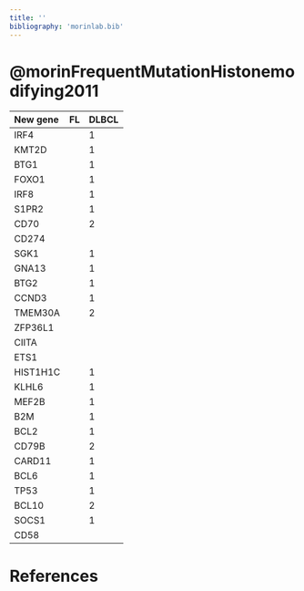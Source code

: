```yaml
---
title: ''
bibliography: 'morinlab.bib'
---
```


# @morinFrequentMutationHistonemodifying2011
|New gene|FL|DLBCL|
|:-|:-|:-|
|IRF4||1 |1 |
|KMT2D||1 |1 |
|BTG1||1 |1 |
|FOXO1||1 |1 |
|IRF8||1 |1 |
|S1PR2||1 |1 |
|CD70||2 |1 |
|CD274|| |2 |
|SGK1||1 |1 |
|GNA13||1 |1 |
|BTG2||1 |1 |
|CCND3||1 |1 |
|TMEM30A||2 |1 |
|ZFP36L1|| |1 |
|CIITA|| |1 |
|ETS1|| |1 |
|HIST1H1C||1 |1 |
|KLHL6||1 |1 |
|MEF2B||1 |1 |
|B2M||1 |1 |
|BCL2||1 |1 |
|CD79B||2 |1 |
|CARD11||1 |1 |
|BCL6||1 |1 |
|TP53||1 |1 |
|BCL10||2 |1 |
|SOCS1||1 |1 |
|CD58|| |1 |

# References

